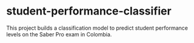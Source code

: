 # student-performance-classifier
This project builds a classification model to predict student performance levels on the Saber Pro exam in Colombia.
